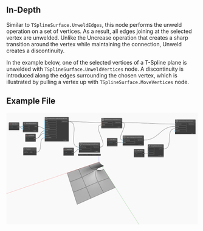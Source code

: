 ## In-Depth
Similar to `TSplineSurface.UnweldEdges`, this node performs the unweld operation on a set of vertices. As a result, all edges joining at the selected vertex are unwelded. Unlike the Uncrease operation that creates a sharp transition around the vertex while maintaining the connection, Unweld creates a discontinuity. 

In the example below, one of the selected vertices of a T-Spline plane is unwelded with `TSplineSurface.UnweldVertices` node. A discontinuity is introduced along the edges surrounding the chosen vertex, which is illustrated by pulling a vertex up with `TSplineSurface.MoveVertices` node.

## Example File

![Example](./Autodesk.DesignScript.Geometry.TSpline.TSplineSurface.UnweldVertices_img.jpg)
